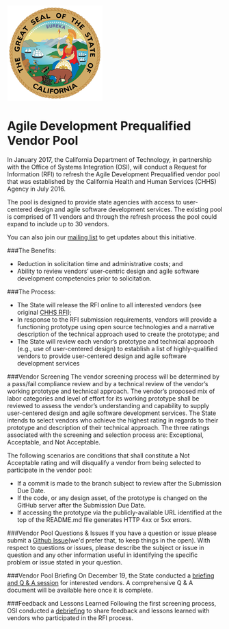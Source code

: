 ![The great Seal of the State of California](GreatSeal.png)
# Agile Development Prequalified Vendor Pool 

In January 2017, the California Department of Technology, in partnership with the Office of Systems Integration (OSI), will conduct a Request for Information (RFI) to refresh the Agile Development Prequalified vendor pool that was established by the California Health and Human Services (CHHS) Agency in July 2016. 

The pool is designed to provide state agencies with access to user-centered design and agile software development services. The existing pool is comprised of 11 vendors and through the refresh process the pool could expand to include up to 30 vendors.  

You can also join our [mailing list](http://eepurl.com/cur5Fn) to get updates about this initiative. 

###The Benefits:
* Reduction in solicitation time and administrative costs; and
* Ability to review vendors’ user-centric design and agile software development competencies prior to solicitation.

###The Process:
* The State will release the RFI online to all interested vendors (see original [CHHS RFI](https://github.com/ca-cwds/webdocs/raw/master/Procurements/RFI_75001_ADPQ_Vendor_Pool_050516.pdf)); 
* In response to the RFI submission requirements, vendors will provide a functioning prototype using open source technologies and a narrative description of the technical approach used to create the prototype; and
* The State will review each vendor’s prototype and technical approach (e.g., use of user-centered design) to establish a list of highly-qualified vendors to provide user-centered design and agile software development services

###Vendor Screening
The vendor screening process will be determined by a pass/fail compliance review and by a technical review of the vendor’s working prototype and technical approach. The vendor’s proposed mix of labor categories and level of effort for its working prototype shall be reviewed to assess the vendor’s understanding and capability to supply user-centered design and agile software development services. The State intends to select vendors who achieve the highest rating in regards to their prototype and description of their technical approach. The three ratings associated with the screening and selection process are: Exceptional, Acceptable, and Not Acceptable.

The following scenarios are conditions that shall constitute a Not Acceptable rating and will disqualify a vendor from being selected to participate in the vendor pool:
* If a commit is made to the branch subject to review after the Submission Due Date.
* If the code, or any design asset, of the prototype is changed on the GitHub server after the Submission Due Date.
* If accessing the prototype via the publicly-available URL identified at the top of the README.md file generates HTTP 4xx or 5xx errors.

###Vendor Pool Questions & Issues
If you have a question or issue please submit a [Github Issue](https://github.com/CDTProcurement/adpq/issues)(we'd prefer that, to keep things in the open). With respect to questions or issues, please describe the subject or issue in question and any other information useful in identifying the specific problem or issue stated in your question.

###Vendor Pool Briefing
On December 19, the State conducted a [briefing and Q & A session](https://attendee.gotowebinar.com/recording/8319859731309150465) for interested vendors. A comprehensive Q & A document will be available here once it is complete. 

###Feedback and Lessons Learned
Following the first screening process, OSI conducted a [debriefing](https://www.youtube.com/watch?v=-m5uKC8mhKw&feature=youtu.be) to share feedback and lessons learned with vendors who participated in the RFI process.
